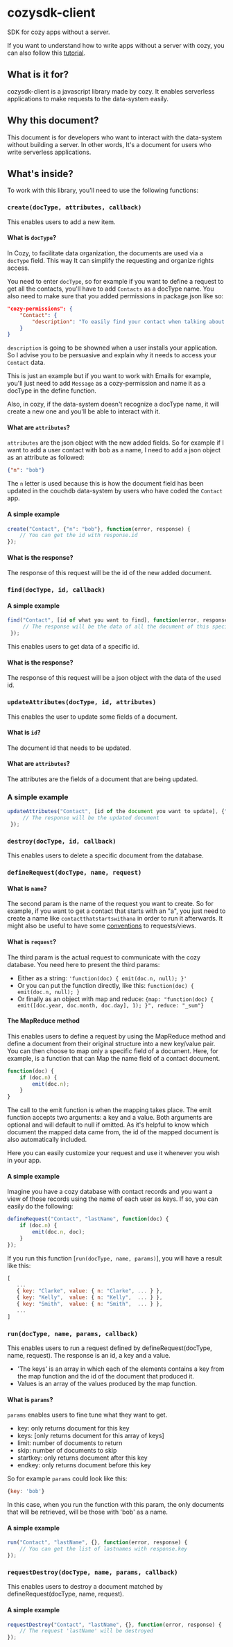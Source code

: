 # cozysdk-client

SDK for cozy apps without a server.

If you want to understand how to write apps without a server with cozy, you can also follow this [tutorial](https://github.com/lemelon/cozysdk-client/blob/master/tuto.md).

## What is it for?

cozysdk-client is a javascript library made by cozy. It enables serverless applications to make requests to the data-system easily.

## Why this document?

This document is for developers who want to interact with the data-system without building a server. In other words, It's a document for users who write serverless applications.

## What's inside?

To work with this library, you'll need to use the following functions:

### `create(docType, attributes, callback)`

This enables users to add a new item.

#### What is `docType`?

In Cozy, to facilitate data organization, the documents are used via a `docType` field. This way It can simplify the requesting and organize rights access. 

You need to enter `docType`, so for example if you want to define a request to get all the contacts, you'll have to add `Contacts` as a docType name. You also need to make sure that you added permissions in package.json like so:

```json
"cozy-permissions": {
    "Contact": {
        "description": "To easily find your contact when talking about someone."
    }
}
```

`description` is going to be showned when a user installs your application. So I advise you to be persuasive and explain why it needs to access your `Contact` data.

This is just an example but if you want to work with Emails for example, you'll just need to add `Message` as a cozy-permission and name it as a docType in the define function. 

Also, in cozy, if the data-system doesn't recognize a docType name, it will create a new one and you'll be able to interact with it.

#### What are `attributes`?

`attributes` are the json object with the new added fields. So for example if I want to add a user contact with bob as a name, I need to add a json object as an attribute as followed:

```json
{"n": "bob"}
```

The `n` letter is used because this is how the document field has been updated in the couchdb data-system by users who have coded the `Contact` app.

#### A simple example

```javascript
create("Contact", {"n": "bob"}, function(error, response) {
    // You can get the id with response.id
});
```

#### What is the response?

The response of this request will be the id of the new added document.

### `find(docType, id, callback)`

#### A simple example

```javascript
find("Contact", [id of what you want to find], function(error, response) {
     // The response will be the data of all the document of this specific id
 });
```

This enables users to get data of a specific id.

#### What is the response?

The response of this request will be a json object with the data of the used id.

### `updateAttributes(docType, id, attributes)`

This enables the user to update some fields of a document.

#### What is `id`?

The document id that needs to be updated.

#### What are `attributes`?

The attributes are the fields of a document that are being updated.

### A simple example

```javascript
updateAttributes("Contact", [id of the document you want to update], {"n": "sam"}, function(error, response) {
     // The response will be the updated document
 });
```

### `destroy(docType, id, callback)`

This enables users to delete a specific document from the database.

### `defineRequest(docType, name, request)`

#### What is `name`?

The second param is the name of the request you want to create. So for example, if you want to get a contact that starts with an "a", you just need to create a name like `contactthatstartswithana` in order to run it afterwards. It might also be useful to have some [conventions](https://ehealthafrica.github.io/couchdb-best-practices/#naming-conventions-for-views) to requests/views.

#### What is `request`?

The third param is the actual request to communicate with the cozy database. You need here to present the third params:
* Either as a string: `'function(doc) { emit(doc.n, null); }'`
* Or you can put the function directly, like this: `function(doc) { emit(doc.n, null); }`
* Or finally as an object with map and reduce:  `{map: "function(doc) { emit([doc.year, doc.month, doc.day], 1); }", reduce: "_sum"}`

#### The MapReduce method

This enables users to define a request by using the MapReduce method and define a document from their original structure into a new key/value pair. You can then choose to map only a specific field of a document. Here, for example, is a function that can Map the name field of a contact document.

```javascript
function(doc) {
    if (doc.n) {
        emit(doc.n);
	}
}
```

The call to the emit function is when the mapping takes place. The emit function accepts two arguments: a key and a value. Both arguments are optional and will default to null if omitted. As it's helpful to know which document the mapped data came from, the id of the mapped document is also automatically included.

Here you can easily customize your request and use it whenever you wish in your app.

#### A simple example

Imagine you have a cozy database with contact records and you want a view of those records using the name of each user as keys. If so, you can easily do the following:

```javascript
defineRequest("Contact", "lastName", function(doc) {
    if (doc.n) {
        emit(doc.n, doc);
    }
});
```

If you run this function [`run(docType, name, params)`], you will have a result like this:

```javascript
[
   ...
   { key: "Clarke", value: { n: "Clarke", ... } },
   { key: "Kelly",  value: { n: "Kelly",  ... } },
   { key: "Smith",  value: { n: "Smith",  ... } },
   ...
]
```

### `run(docType, name, params, callback)`

This enables users to run a request defined by defineRequest(docType, name, request). The response is an id, a key and a value.
* 'The keys' is an array in which each of the elements contains a key from the map function and the id of the document that produced it.
* Values is an array of the values produced by the map function.

#### What is `params`?

`params` enables users to fine tune what they want to get.

* key: only returns document for this key
* keys: [only returns document for this array of keys]
* limit: number of documents to return
* skip: number of documents to skip
* startkey: only returns document after this key
* endkey: only returns document before this key

So for example `params` could look like this:

```javascript
{key: 'bob'}
```

In this case, when you run the function with this param, the only documents that will be retrieved, will be those with 'bob' as a name.

#### A simple example

```javascript
run("Contact", "lastName", {}, function(error, response) {
    // You can get the list of lastnames with response.key
});
```

### `requestDestroy(docType, name, params, callback)`

This enables users to destroy a document matched by defineRequest(docType, name, request).

#### A simple example

```javascript
requestDestroy("Contact", "lastName", {}, function(error, response) {
    // The request 'lastName' will be destroyed
});
```